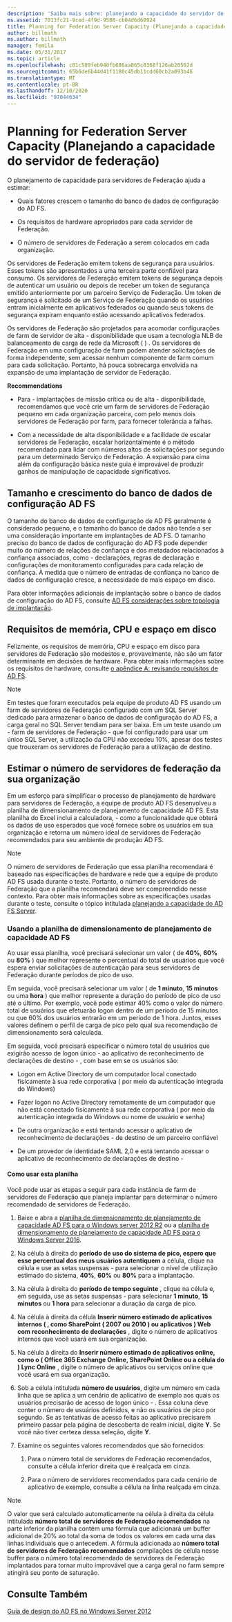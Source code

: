 ```yaml
---
description: 'Saiba mais sobre: planejando a capacidade do servidor de Federação'
ms.assetid: 7013fc21-9ced-4f9d-9588-cb04d6d60924
title: Planning for Federation Server Capacity (Planejando a capacidade do servidor de federação)
author: billmath
ms.author: billmath
manager: femila
ms.date: 05/31/2017
ms.topic: article
ms.openlocfilehash: c81c589feb940fb686aa865c8368f126ab20562d
ms.sourcegitcommit: 65b6de6b44d41f1180c45db11cdd60cb2a093b46
ms.translationtype: MT
ms.contentlocale: pt-BR
ms.lasthandoff: 12/10/2020
ms.locfileid: "97044634"
---
```

# <a name="planning-for-federation-server-capacity"></a>Planning for Federation Server Capacity (Planejando a capacidade do servidor de federação)

O planejamento de capacidade para servidores de Federação ajuda a estimar:

-   Quais fatores crescem o tamanho do banco de dados de configuração do AD FS.

-   Os requisitos de hardware apropriados para cada servidor de Federação.

-   O número de servidores de Federação a serem colocados em cada organização.

Os servidores de Federação emitem tokens de segurança para usuários. Esses tokens são apresentados a uma terceira parte confiável para consumo. Os servidores de Federação emitem tokens de segurança depois de autenticar um usuário ou depois de receber um token de segurança emitido anteriormente por um parceiro Serviço de Federação. Um token de segurança é solicitado de um Serviço de Federação quando os usuários entram inicialmente em aplicativos federados ou quando seus tokens de segurança expiram enquanto estão acessando aplicativos federados.

Os servidores de Federação são projetados para acomodar configurações de farm de servidor de alta \- disponibilidade que usam a tecnologia NLB de balanceamento de carga de rede da Microsoft \( \) . Os servidores de Federação em uma configuração de farm podem atender solicitações de forma independente, sem acessar nenhum componente de farm comum para cada solicitação. Portanto, há pouca sobrecarga envolvida na expansão de uma implantação de servidor de Federação.

**Recommendations**

-   Para \- implantações de missão crítica ou de alta \- disponibilidade, recomendamos que você crie um farm de servidores de Federação pequeno em cada organização parceira, com pelo menos dois servidores de Federação por farm, para fornecer tolerância a falhas.

-   Com a necessidade de alta disponibilidade e a facilidade de escalar servidores de Federação, escalar horizontalmente é o método recomendado para lidar com números altos de solicitações por segundo para um determinado Serviço de Federação. A expansão para cima além da configuração básica neste guia é improvável de produzir ganhos de manipulação de capacidade significativos.

## <a name="ad-fs-configuration-database-size-and-growth"></a>Tamanho e crescimento do banco de dados de configuração AD FS
O tamanho do banco de dados de configuração de AD FS geralmente é considerado pequeno, e o tamanho do banco de dados não tende a ser uma consideração importante em implantações de AD FS.  O tamanho preciso do banco de dados de configuração do AD FS pode depender muito do número de relações de confiança e dos metadados relacionados à confiança associados, como \- declarações, regras de declaração e configurações de monitoramento configuradas para cada relação de confiança. À medida que o número de entradas de confiança no banco de dados de configuração cresce, a necessidade de mais espaço em disco.

Para obter informações adicionais de implantação sobre o banco de dados de configuração do AD FS, consulte [AD FS considerações sobre topologia de implantação](AD-FS-Deployment-Topology-Considerations.md).

## <a name="memory-cpu-and-disk-space-requirements"></a>Requisitos de memória, CPU e espaço em disco
Felizmente, os requisitos de memória, CPU e espaço em disco para servidores de Federação são modestos e, provavelmente, não são um fator determinante em decisões de hardware. Para obter mais informações sobre os requisitos de hardware, consulte [o apêndice A: revisando requisitos de AD FS](Appendix-A--Reviewing-AD-FS-Requirements.md).

> [!NOTE]
> Em testes que foram executados pela equipe de produto AD FS usando um farm de servidores de Federação configurado com um SQL Server dedicado para armazenar o banco de dados de configuração do AD FS, a carga geral no SQL Server tendiam para ser baixa. Em um teste usando um \- farm de servidores de Federação \- que foi configurado para usar um único SQL Server, a utilização da CPU não excedeu 10%, apesar dos testes que trouxeram os servidores de Federação para a utilização de destino.

## <a name="estimate-the-number-of-federation-servers-for-your-organization"></a><a name="bk_estimatefs"></a>Estimar o número de servidores de federação da sua organização
Em um esforço para simplificar o processo de planejamento de hardware para servidores de Federação, a equipe de produto AD FS desenvolveu a planilha de dimensionamento de planejamento de capacidade AD FS. Esta planilha do Excel inclui a calculadora, \- como a funcionalidade que obterá os dados de uso esperados que você fornece sobre os usuários em sua organização e retorna um número ideal de servidores de Federação recomendados para seu ambiente de produção AD FS.

> [!NOTE]
> O número de servidores de Federação que essa planilha recomendará é baseado nas especificações de hardware e rede que a equipe de produto AD FS usada durante o teste. Portanto, o número de servidores de Federação que a planilha recomendará deve ser compreendido nesse contexto.  Para obter mais informações sobre as especificações usadas durante o teste, consulte o tópico intitulada [planejando a capacidade do AD FS Server](Planning-for-AD-FS-Server-Capacity.md).

### <a name="using-the-ad-fs-capacity-planning-sizing-spreadsheet"></a>Usando a planilha de dimensionamento de planejamento de capacidade AD FS
Ao usar essa planilha, você precisará selecionar um valor \( de **40%**, **60%** ou **80%** \) que melhor represente o percentual do total de usuários que você espera enviar solicitações de autenticação para seus servidores de Federação durante períodos de pico de uso.

Em seguida, você precisará selecionar um valor \( de **1 minuto**, **15 minutos** ou uma **hora** \) que melhor represente a duração do período de pico de uso até o último. Por exemplo, você pode estimar 40% como o valor do número total de usuários que efetuarão logon dentro de um período de 15 minutos ou que 60% dos usuários entrarão em um período de 1 hora. Juntos, esses valores definem o perfil de carga de pico pelo qual sua recomendação de dimensionamento será calculada.

Em seguida, você precisará especificar o número total de usuários que exigirão acesso de logon único \- ao aplicativo de reconhecimento de declarações de destino \- , com base em se os usuários são:

-   Logon em Active Directory de um computador local conectado fisicamente à sua rede corporativa \( por meio da autenticação integrada do Windows\)

-   Fazer logon no Active Directory remotamente de um computador que não está conectado fisicamente à sua rede corporativa \( por meio da autenticação integrada do Windows ou nome de usuário e senha\)

-   De outra organização e está tentando acessar o aplicativo de reconhecimento de declarações \- de destino de um parceiro confiável

-   De um provedor de identidade SAML 2,0 e está tentando acessar o aplicativo de reconhecimento de declarações de destino \-

#### <a name="how-to-use-this-spreadsheet"></a>Como usar esta planilha
Você pode usar as etapas a seguir para cada instância de farm de servidores de Federação que planeja implantar para determinar o número recomendado de servidores de Federação.

1.  Baixe e abra a [planilha de dimensionamento de planejamento de capacidade AD FS para o Windows server 2012 R2](https://adfsdocs.blob.core.windows.net/adfs/ADFSCapacityPlanning.xlsx) ou a [planilha de dimensionamento de planejamento de capacidade AD FS para o Windows Server 2016](https://adfsdocs.blob.core.windows.net/adfs/ADFSCapacity2016.xlsx).

2.  Na célula à direita do **período de uso do sistema de pico, espero que esse percentual dos meus usuários autentiquem** a célula, clique na célula e use as setas suspensas \- para selecionar o nível de utilização estimado do sistema, **40%**, **60%** ou **80%** para a implantação.

3.  Na célula à direita do **período de tempo seguinte** , clique na célula e, em seguida, use as setas suspensas \- para selecionar **1 minuto**, **15 minutos** ou **1 hora** para selecionar a duração da carga de pico.

4.  Na célula à direita da célula **Inserir número estimado de aplicativos internos \( , como SharePoint \( 2007 ou 2010 \) ou aplicativos \) Web com reconhecimento de declarações** , digite o número de aplicativos internos que você usará em sua organização.

5.  Na célula à direita do **Inserir número estimado de aplicativos online, como o \( Office 365 Exchange Online, SharePoint Online ou a célula do \) Lync Online** , digite o número de aplicativos ou serviços online que você usará em sua organização.

6.  Sob a célula intitulada **número de usuários**, digite um número em cada linha que se aplica a um cenário de aplicativo de exemplo aos quais os usuários precisarão de acesso de logon único \- . Essa coluna deve conter o número de usuários definidos, e não os usuários de pico por segundo. Se as tentativas de acesso feitas ao aplicativo precisarem primeiro passar pela página de descoberta de realm inicial, digite **Y**. Se você não tiver certeza dessa seleção, digite **Y**.

7.  Examine os seguintes valores recomendados que são fornecidos:

    1.  Para o número total de servidores de Federação recomendados, consulte a célula inferior direita que é realçada em cinza.

    2.  Para o número de servidores recomendados para cada cenário de aplicativo de exemplo, consulte a célula na linha realçada em cinza.

> [!NOTE]
> O valor que será calculado automaticamente na célula à direita da célula intitulada **número total de servidores de Federação recomendados** na parte inferior da planilha contém uma fórmula que adicionará um buffer adicional de 20% ao total da soma de todos os valores em cada uma das linhas individuais que o antecedem. A fórmula adicionada ao **número total de servidores de Federação recomendados** compilações de célula nesse buffer para o número total recomendado de servidores de Federação implantados para tornar muito improvável que a carga geral no farm sempre atingirá seu ponto de saturação.

## <a name="see-also"></a>Consulte Também
[Guia de design do AD FS no Windows Server 2012](AD-FS-Design-Guide-in-Windows-Server-2012.md)
